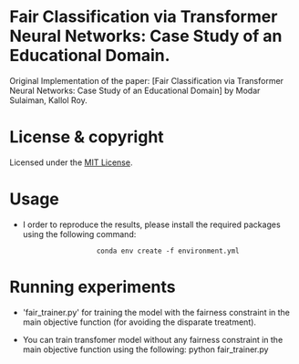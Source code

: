 # Fair Classification via Transformer Neural Networks: Case Study of an Educational Domain.


Original Implementation of the paper: [Fair Classification via Transformer Neural Networks: Case Study of an Educational Domain] by Modar Sulaiman, Kallol Roy.



# License & copyright
Licensed under the [MIT License](License).


# Usage
* I order to reproduce the results, please install the required packages using the following command: 

                        conda env create -f environment.yml

# Running experiments

* 'fair_trainer.py' for training the model with the fairness constraint in the main objective function (for avoiding the disparate treatment).

* You can train transfomer model without any fairness constraint in the main objective function using the following: python fair_trainer.py


